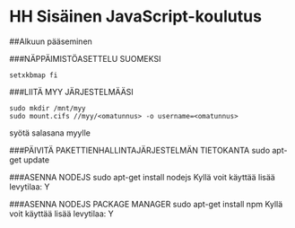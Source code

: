 # HH Sisäinen JavaScript-koulutus

##Alkuun pääseminen

###NÄPPÄIMISTÖASETTELU SUOMEKSI
```Shell
setxkbmap fi
```
###LIITÄ MYY JÄRJESTELMÄÄSI
```
sudo mkdir /mnt/myy
sudo mount.cifs //myy/<omatunnus> -o username=<omatunnus>
```
syötä salasana myylle

###PÄIVITÄ PAKETTIENHALLINTAJÄRJESTELMÄN TIETOKANTA
sudo apt-get update

###ASENNA NODEJS
sudo apt-get install nodejs
	Kyllä voit käyttää lisää levytilaa: Y

###ASENNA NODEJS PACKAGE MANAGER
sudo apt-get install npm
	Kyllä voit käyttää lisää levytilaa: Y

